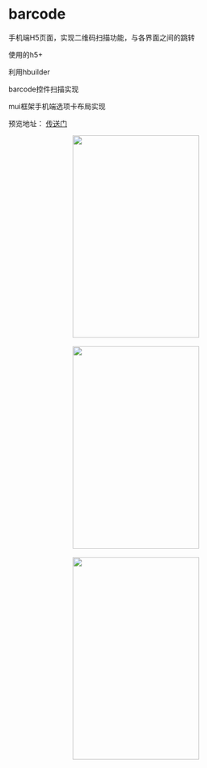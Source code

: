# barcode

手机端H5页面，实现二维码扫描功能，与各界面之间的跳转

使用的h5+

利用hbuilder

barcode控件扫描实现

mui框架手机端选项卡布局实现

预览地址： [传送门](http://app.bloggeng.com/barcode/)


<div align=center><img width="250" height="400" src="http://image.bloggeng.com/gitblog/barcode1.png"/></div>
<br/>
<div align=center><img width="250" height="400" src="http://image.bloggeng.com/gitblog/barcode2.png""/></div>
<br/>
<div align=center><img width="250" height="400" src="http://image.bloggeng.com/gitblog/barcode4.png""/></div>